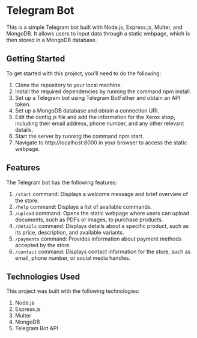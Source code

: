 # Telegram Bot 

This is a simple Telegram bot built with Node.js, Express.js, Multer, and MongoDB. It allows users to input data through a static webpage, which is then stored in a MongoDB database.

## Getting Started
To get started with this project, you'll need to do the following:

1. Clone the repository to your local machine.
2. Install the required dependencies by running the command npm install.
3. Set up a Telegram bot using Telegram BotFather and obtain an API token.
4. Set up a MongoDB database and obtain a connection URI.
5. Edit the config.js file and add the information for the Xerox shop, including their email address, phone number, and any other relevant details.
6. Start the server by running the command npm start.
7. Navigate to http://localhost:8000 in your browser to access the static webpage.

## Features
The Telegram bot has the following features:

1. `/start` command: Displays a welcome message and brief overview of the store.
2. `/help` command: Displays a list of available commands.
3. `/upload` command: Opens the static webpage where users can upload documents, such as PDFs or images, to purchase products.
4. `/details` command: Displays details about a specific product, such as its price, description, and available variants.
5. `/payments` command: Provides information about payment methods accepted by the store.
6. `/contact` command: Displays contact information for the store, such as email, phone number, or social media handles.

## Technologies Used
This project was built with the following technologies:

1. Node.js
2. Express.js
3. Multer
4. MongoDB
5. Telegram Bot API

